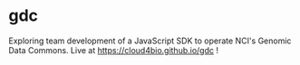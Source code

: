 # gdc
Exploring team development of a JavaScript SDK to operate NCI's Genomic Data Commons. Live at https://cloud4bio.github.io/gdc !
